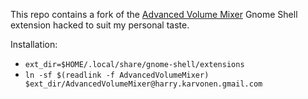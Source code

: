 This repo contains a fork of the [Advanced Volume Mixer](http://repo.or.cz/w/AdvancedVolumeMixer.git) Gnome Shell extension hacked to suit my personal taste.

Installation:

 - `ext_dir=$HOME/.local/share/gnome-shell/extensions`
 - `ln -sf $(readlink -f AdvancedVolumeMixer) $ext_dir/AdvancedVolumeMixer@harry.karvonen.gmail.com`
